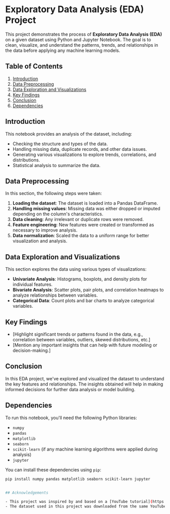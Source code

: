 # Exploratory Data Analysis (EDA) Project

This project demonstrates the process of **Exploratory Data Analysis (EDA)** on a given dataset using Python and Jupyter Notebook. The goal is to clean, visualize, and understand the patterns, trends, and relationships in the data before applying any machine learning models.

## Table of Contents

1. [Introduction](#introduction)
2. [Data Preprocessing](#data-preprocessing)
3. [Data Exploration and Visualizations](#data-exploration-and-visualizations)
4. [Key Findings](#key-findings)
5. [Conclusion](#conclusion)
6. [Dependencies](#dependencies)

## Introduction

This notebook provides an analysis of the dataset, including:

- Checking the structure and types of the data.
- Handling missing data, duplicate records, and other data issues.
- Generating various visualizations to explore trends, correlations, and distributions.
- Statistical analysis to summarize the data.

## Data Preprocessing

In this section, the following steps were taken:

1. **Loading the dataset**: The dataset is loaded into a Pandas DataFrame.
2. **Handling missing values**: Missing data was either dropped or imputed depending on the column's characteristics.
3. **Data cleaning**: Any irrelevant or duplicate rows were removed.
4. **Feature engineering**: New features were created or transformed as necessary to improve analysis.
5. **Data normalization**: Scaled the data to a uniform range for better visualization and analysis.

## Data Exploration and Visualizations

This section explores the data using various types of visualizations:

- **Univariate Analysis**: Histograms, boxplots, and density plots for individual features.
- **Bivariate Analysis**: Scatter plots, pair plots, and correlation heatmaps to analyze relationships between variables.
- **Categorical Data**: Count plots and bar charts to analyze categorical variables.

## Key Findings

- [Highlight significant trends or patterns found in the data, e.g., correlation between variables, outliers, skewed distributions, etc.]
- [Mention any important insights that can help with future modeling or decision-making.]

## Conclusion

In this EDA project, we've explored and visualized the dataset to understand the key features and relationships. The insights obtained will help in making informed decisions for further data analysis or model building.

## Dependencies

To run this notebook, you'll need the following Python libraries:

- `numpy`
- `pandas`
- `matplotlib`
- `seaborn`
- `scikit-learn` (if any machine learning algorithms were applied during analysis)
- `jupyter`

You can install these dependencies using `pip`:

```bash
pip install numpy pandas matplotlib seaborn scikit-learn jupyter


## Acknowledgements

- This project was inspired by and based on a [YouTube tutorial](https://www.youtube.com/watch?v=KgCgpCIOkIs) by Rishabh Mishra. 
- The dataset used in this project was downloaded from the same YouTube channel.
